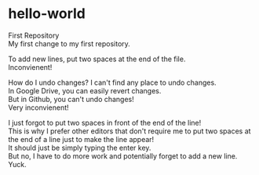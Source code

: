 # hello-world
First Repository  
My first change to my first repository.  

To add new lines, put two spaces at the end of the file.  
Inconvienent!  

How do I undo changes?
I can't find any place to undo changes.  
In Google Drive, you can easily revert changes.  
But in Github, you can't undo changes!  
Very inconvienent!

I just forgot to put two spaces in front of the end of the line!  
This is why I prefer other editors that don't require me to put two spaces at the end of a line just to make the line appear!  
It should just be simply typing the enter key.  
But no, I have to do more work and potentially forget to add a new line.  
Yuck.
